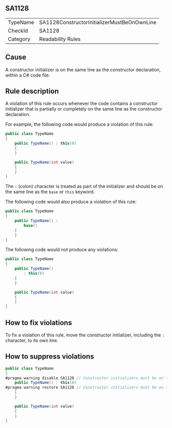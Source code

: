 ## SA1128

<table>
<tr>
  <td>TypeName</td>
  <td>SA1128ConstructorInitializerMustBeOnOwnLine</td>
</tr>
<tr>
  <td>CheckId</td>
  <td>SA1128</td>
</tr>
<tr>
  <td>Category</td>
  <td>Readability Rules</td>
</tr>
</table>

## Cause

A constructor initializer is on the same line as the constructor declaration, within a C# code file.

## Rule description

A violation of this rule occurs whenever the code contains a constructor initializer that is partially or completely on the same line as the constructor declaration.

For example, the following code would produce a violation of this rule:

```csharp
public class TypeName
{
    public TypeName() : this(0)
    {
    }

    public TypeName(int value)
    {
    }
}
```

The `:` (colon) character is treated as part of the initializer and should be on the same line as the `base` or `this` keyword.

The following code would also produce a violation of this rule:

```csharp
public class TypeName
{
	public TypeName() :
		base()
	{
	}
}
```

The following code would not produce any violations:

```csharp
public class TypeName
{
    public TypeName()
        : this(0)
    {
    }

    public TypeName(int value)
    {
    }
}
```

## How to fix violations

To fix a violation of this rule, move the constructor initializer, including the `:` character, to its own line.

## How to suppress violations

```csharp
public class TypeName
{
#pragma warning disable SA1128 // Constructor initializers must be on their own line
    public TypeName() : this(0)
#pragma warning restore SA1128 // Constructor initializers must be on their own line
    {
    }

    public TypeName(int value)
    {
    }
}
```
